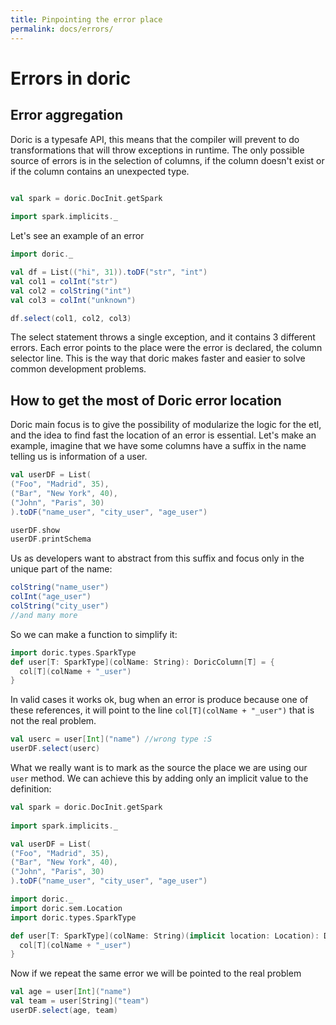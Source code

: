 ```yaml
---
title: Pinpointing the error place
permalink: docs/errors/
---
```


# Errors in doric
## Error aggregation
Doric is a typesafe API, this means that the compiler will prevent to do transformations that will throw exceptions in runtime.
The only possible source of errors is in the selection of columns, if the column doesn't exist or if the column contains an unexpected type.

```scala mdoc:invisible:reset

val spark = doric.DocInit.getSpark
      
import spark.implicits._
```
Let's see an example of an error
```scala mdoc
import doric._

val df = List(("hi", 31)).toDF("str", "int")
val col1 = colInt("str")
val col2 = colString("int")
val col3 = colInt("unknown")
```

```scala mdoc:crash
df.select(col1, col2, col3)
```

The select statement throws a single exception, and it contains 3 different errors.
Each error points to the place were the error is declared, the column selector line.
This is the way that doric makes faster and easier to solve common development problems.

## How to get the most of Doric error location
Doric main focus is to give the possibility of modularize the logic for the etl, and the idea to find fast the location of an error is essential.
Let's make an example, imagine that we have some columns have a suffix in the name telling us is information of a user.

```scala mdoc:invisible
val userDF = List(
("Foo", "Madrid", 35),
("Bar", "New York", 40),
("John", "Paris", 30)
).toDF("name_user", "city_user", "age_user")
```

```scala mdoc
userDF.show
userDF.printSchema
```

Us as developers want to abstract from this suffix and focus only in the unique part of the name:

```scala mdoc
colString("name_user")
colInt("age_user")
colString("city_user")
//and many more
```
So we can make a function to simplify it:
```scala mdoc
import doric.types.SparkType
def user[T: SparkType](colName: String): DoricColumn[T] = {
  col[T](colName + "_user")
}
```
In valid cases it works ok, bug when an error is produce because one of these references, it will point to the line `col[T](colName + "_user")` that is not the real problem.

```scala mdoc:crash
val userc = user[Int]("name") //wrong type :S
userDF.select(userc)
```

What we really want is to mark as the source the place we are using our `user` method. We can achieve this by adding only an implicit value to the definition:
```scala mdoc:invisible:reset
val spark = doric.DocInit.getSpark
      
import spark.implicits._

val userDF = List(
("Foo", "Madrid", 35),
("Bar", "New York", 40),
("John", "Paris", 30)
).toDF("name_user", "city_user", "age_user")

```

```scala mdoc
import doric._
import doric.sem.Location
import doric.types.SparkType

def user[T: SparkType](colName: String)(implicit location: Location): DoricColumn[T] = {
  col[T](colName + "_user")
}
```
Now if we repeat the same error we will be pointed to the real problem

```scala mdoc:crash
val age = user[Int]("name")
val team = user[String]("team")
userDF.select(age, team)
```
